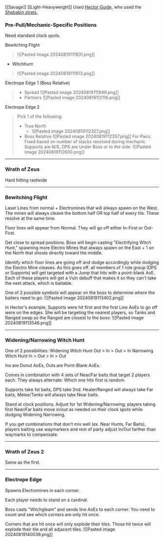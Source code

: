 [[Savage]] [[Light-Heavyweight]]
Used [Hector Guide,](https://www.youtube.com/watch?v=xEX0kAIfTKo) who used the [Shababin strats.](https://pastebin.com/s3Q08tnA)
### Pre-Pull/Mechanic-Specific Positions
Need standard clock spots.

Bewitching Flight
> ![[Pasted image 20240819111831.png]]

- Witchhunt
> ![[Pasted image 20240819111913.png]]

Electrope Edge 1 (Boss Relative)
> - Spread ![[Pasted image 20240819111949.png]]
> - Partners  ![[Pasted image 20240819112116.png]]

Electrope Edge 2
> Pick 1 of the following:
> 	- True North
> 		- ![[Pasted image 20240819112327.png]]
> 	- Boss Relative
> 		 ![[Pasted image 20240819112357.png]]
> For Pairs:
> 	Fixed based on number of stacks received during mechanic. Supports are N/S, DPS are Under Boss or to the side.
> 		![[Pasted image 20240819112600.png]]

___
### Wrath of Zeus
Hard hitting raidwide
___
### Bewitching Flight
Laser Lines from normal + Electromines that will always spawn on the West. The mines will always cleave the bottom half OR top half of every tile. These resolve at the same time.

Floor lines will appear from Normal. They will go off either In-First or Out-First.

Get close to spread positions. Boss will begin casting "Electrifying Witch Hunt," spawning more Electro Mines that always spawn on the East + 1 on the North that shoots directly toward the middle.

Identify which floor lines are going off and dodge accordingly while dodging the Electro Mine cleaves. As this goes off. all members of 1 role group (DPS or Supports) will get targeted with a Jump that hits with a point-blank AoE. Each of these players will get a Vuln debuff that makes it so they can't take the next attack, which is baitable.

One of 2 possible symbols will appear on the boss to determine where the baiters need to go:
![[Pasted image 20240819113402.png]]

In Hector's example, Supports were hit first and the first Line AoEs to go off were on the edges. She will be targeting the nearest players, so Tanks and Ranged swap so the Ranged are closest to the boss: ![[Pasted image 20240819113546.png]]
___
### Widening/Narrowing Witch Hunt
One of 2 possibilities:
Widening Witch Hunt
	Out > In > Out > In
Narrowing Witch Hunt
	In > Out > In > Out

Ins are Donut AoEs, Outs are Point-Blank AoEs.

Comes in combination with 4 sets of Near/Far baits that target 2 players each. They always alternate: Which one hits first is random.

Supports take 1st baits, DPS take 2nd. Healer/Ranged will always take Far baits, Melee/Tanks will always take Near baits.

Stand at clock positions. Adjust for 1st Widening/Narrowing; players taking first Near/Far baits move in/out as needed on their clock spots while dodging Widening Narrowing.

If you get combinations that don't mix well (ex. Near Hunts, Far Baits), players baiting use waymarkers and rest of party adjust In/Out farther than waymarks to compensate.
___
### Wrath of Zeus 2
Same as the first.
___
### Electrope Edge
Spawns Electromines in each corner.

Each player needs to stand on a cardinal.

Boss casts "Witchgleam" and sends line AoEs to each corner. You need to count and see which corners are only hit once.

Corners that are hit once will only explode their tiles. Those hit twice will explode their tile and all adjacent tiles.
![[Pasted image 20240819140039.png]]
